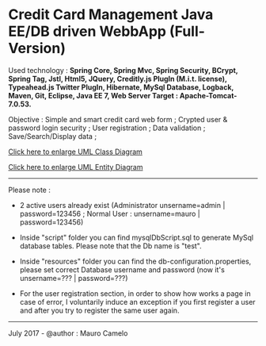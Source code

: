 # Credit Card Management Java EE/DB driven WebbApp (Full-Version)

Used technology  : <strong>Spring Core, Spring Mvc, Spring Security, BCrypt, Spring Tag, Jstl, Html5, JQuery, Creditly.js PlugIn (M.i.t. license), Typeahead.js Twitter PlugIn, Hibernate, MySql Database, Logback, Maven, Git, Eclipse, Java EE 7, Web Server Target : Apache-Tomcat-7.0.53.</strong>

Objective : Simple and smart credit card web form ; Crypted user & password login security ; User registration ; Data validation ; Save/Search/Display data ;

<a href="https://user-images.githubusercontent.com/30404707/32495611-9c443558-c3c6-11e7-864f-959fcb199df9.png" target="_blank">Click here to enlarge UML Class Diagram</a>

<a href="https://user-images.githubusercontent.com/30404707/32436839-9dedcc52-c2e5-11e7-8233-6cf193f891a0.png" target="_blank">Click here to enlarge UML Entity Diagram</a>

________________________________

Please note :

- 2 active users already exist (Administrator unsername=admin | password=123456 ; Normal User : unsername=mauro | password=123456)

- Inside "script" folder you can find mysqlDbScript.sql to generate MySql database tables. Please note that the Db name is "test".

- Inside "resources" folder you can find the db-configuration.properties, please set correct Database username and password
(now it's unsername=??? | password=???)

- For the user registration section, in order to show how works a page in case of error, I voluntarily induce an exception
if you first register a user and after you try to register the same user again.
__________________________________

July 2017 - @author : Mauro Camelo
